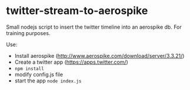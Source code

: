 twitter-stream-to-aerospike
===========================

Small nodejs script to insert the twitter timeline into an aerospike db. For training purposes.

Use:

- Install aerospike (http://www.aerospike.com/download/server/3.3.21/)
- Create a twitter app (https://apps.twitter.com/)
- `npm install`
- modify config.js file
- start the app `node index.js`
